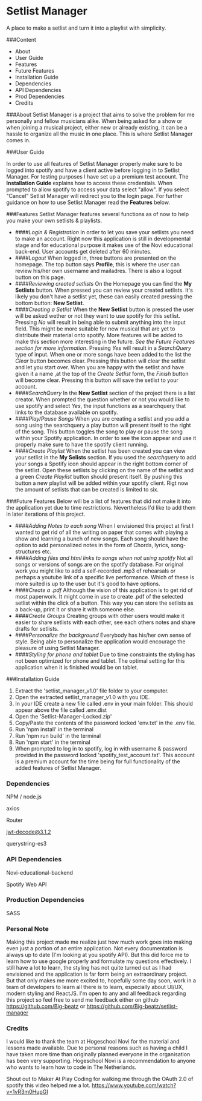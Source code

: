 # Setlist Manager
A place to make a setlist and turn it into a playlist with simplicity.

###Content
* About
* User Guide  
* Features  
* Future Features  
* Installation Guide
* Dependencies
* API Dependencies
* Prod Dependencies
* Credits

###About
Setlist Manager is a project that aims to solve the problem for me personally and fellow musicians alike. 
When being asked for a show or when joining a musical project, either new or already existing, it can be a hassle to organize all the music in one place. 
This is where Setlist Manager comes in. 

###User Guide

In order to use all features of Setlist Manager properly make sure to be logged into spotify and have a client active before logging in to Setlist Manager. 
For testing purposes I have set up a premium test account. The **Installation Guide** explains how to access these credentials.
When prompted to allow spotify to access your data select "allow". If you select "Cancel" Setlist Manager will redirect you to the login page. 
For further guidance on how to use Setlist Manager read the **Features** below. 

###Features
Setlist Manager features several functions as of now to help you make your own setlists & playlists.

* ####*Login & Registration*
    In order to let you save your setlists you need to make an account. 
    Right now this application is still in developmental stage and for educational purpose it makes use of the Novi educational back-end. 
    User accounts get deleted after 60 minutes.
* ####*Logout*
    When logged in, three buttons are presented on the homepage. 
    The top button says **Profile**, this is where the user can review his/her own username and mailadres. 
    There is also a logout button on this page.
* ####*Reviewing created setlists*
    On the Homepage you can find the **My Setlists** button.
    When pressed you can review your created setlists. It's likely you don't have a setlist yet, these can easily created pressing the bottom button: **New Setlist**.
* ####*Creating a Setlist*
    When the **New Setlist** button is pressed the user will be asked wether or not they want to use spotify for this setlist. Pressing *No* will result in being able to submit anything into the input field. 
    This might be more suitable for new musical that are yet to distribute their material onto spotify. More features will be added to make this section more interesting in the future. *See the Future Features section for more information*.
    Pressing *Yes* will result in a *SearchQuery* type of input. 
    When one or more songs have been added to the list the *Clear* button becomes clear. 
    Pressing this button will clear the setlist and let you start over. 
    When you are happy with the setlist and have given it a name ,at the top of the *Create Setlist* form, the *Finish* button will become clear. 
    Pressing this button will save the setlist to your account. 
* ####*SearchQuery*
    In the **New Setlist** section of the project there is a list creator.
    When prompted the question whether or not you would like to use spotify and select *Yes*, the input functions as a searchquery that links to the database available on spotify.
* ####*Play/Pause Songs*
    When you are creating a setlist and you add a song using the searchquery a play button will present itself to the right of the song. 
    This button toggles the song to play or pause the song within your Spotify application. 
    In order to see the icon appear and use it properly make sure to have the spotify client running.
* ####*Create Playlist*
    When the setlist has been created you can view your setlist in the **My Selists** section.
    If you used the *searchquery* to add your songs a Spotify icon should appear in the right bottom corner of the setlist. 
    Open these setlists by clicking on the name of the setlist and a green *Create Playlist* button should present itself.
    By pushing this button a new playlist will be added within your spotify client.
    Rigt now the amount of setlists that can be created is limited to six. 
  

###Future Features
Below will be a list of features that did not make it into the application yet due to time restrictions. Nevertheless I'd like to add them in later iterations of this project. 
* ####*Adding Notes to each song*
    When I envisioned this project at first I wanted to get rid of all the writing on paper that comes with playing a show and learning a bunch of new songs.
    Each song should have the option to add personalized notes in the form of Chords, lyrics, song-structures etc.     
* ####*Adding files and html links to songs when not using spotify*
    Not all songs or versions of songs are on the spotify database. 
    For original work you might like to add a self-recorded .mp3 of rehearsals or perhaps a youtube link of a specific live performance. 
    Which of these is more suited is up to the user but it's good to have options.
* ####*Create a .pdf*
    Although the vision of this application is to get rid of most paperwork. 
    It might come in use to create .pdf of the selected setlist within the click of a button.
    This way you can store the setlists as a back-up, print it or share it with someone else.
* ####*Create Groups* 
    Creating groups with other users would make it easier to share setlists with each other, see each others notes and share drafts for setlists. 
* ####*Personalize the background* 
    Everybody has his/her own sense of style. Being able to personalize the application would encourage the pleasure of using Setlist Manager.
* ####*Styling for phone and tablet*
    Due to time constraints the styling has not been optimized for phone and tablet. The optimal setting for this application when it is finished would be on tablet.

###Installation Guide
1. Extract the 'setlist_manager_v1.0' file folder to your computer.
2. Open the extracted setlist_manager_v1.0 with you IDE.
3. In your IDE create a new file called .env in your main folder. This should appear above the file called .env.dist
4. Open the 'Setlist-Manager-Locked.zip'
5. Copy/Paste the contents of the password locked 'env.txt' in the .env file.
6. Run 'npm install' in the terminal
7. Run 'npm run build' in the terminal   
8. Run 'npm start' in the terminal
9. When prompted to log in to spotify, log in with username & password provided in the password locked 'spotify_test_account.txt'.
This account is a premium account for the time being for full functionality of the added features of Setlist Manager.


### Dependencies

NPM / node.js

axios

Router

jwt-decode@3.1.2

querystring-es3

### API Dependencies

Novi-educational-backend

Spotify Web API

### Production Dependencies

SASS

### Personal Note

Making this project made me realize just how much work goes into making even just a portion of an entire application.
Not every documentation is always up to date (I'm looking at you spotify API). 
But this did force me to learn how to use google properly and formulate my questions effectively. 
I still have a lot to learn, the styling has not quite turned out as I had envisioned and the application is far form being an extraordinary project.
But that only makes me more excited to, hopefully some day soon, work in a team of developers to learn all there is to learn, especially about UI/UX, modern styling and ReactJS.
I'm open to any and all feedback regarding this project so feel free to send me feedback either on github https://github.com/Big-beatz or https://github.com/Big-beatz/setlist-manager

### Credits

I would like to thank the team at Hogeschool Novi for the material and lessons made available.
Due to personal reasons such as having a child I have taken more time than originally planned everyone in the organisation has been very supporting. 
Hogeschool Novi is a recommendation to anyone who wants to learn how to code in The Netherlands. 

Shout out to Maker At Play Coding for walking me through the OAuth 2.0 of spotify this video helped me a lot.
https://www.youtube.com/watch?v=1vR3m0HupGI


